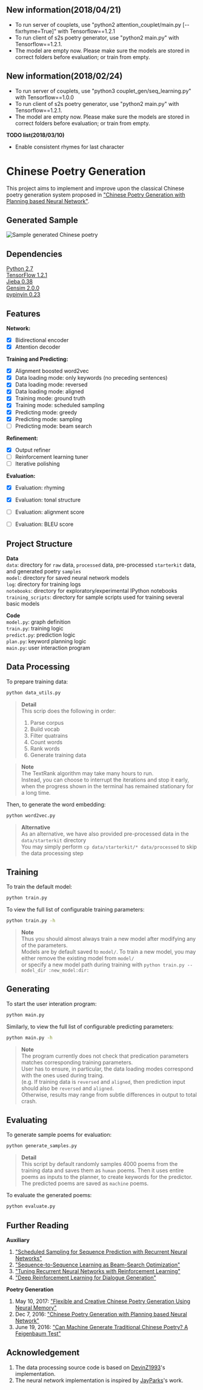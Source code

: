 ## New information(2018/04/21)
- To run server of couplets, use "python2 attention_couplet/main.py [--fixrhyme=True]" with Tensorflow==1.2.1
- To run client of s2s poetry generator, use "python2 main.py" with Tensorflow==1.2.1. 
- The model are empty now. Please make sure the models are stored in correct folders before evaluation; or train from empty.

## New information(2018/02/24)
- To run server of couplets, use "python3 couplet_gen/seq_learning.py" with Tensorflow==1.0.0
- To run client of s2s poetry generator, use "python2 main.py" with Tensorflow==1.2.1. 
- The model are empty now. Please make sure the models are stored in correct folders before evaluation; or train from empty.

**TODO list(2018/03/10)**
- Enable consistent rhymes for last character



# Chinese Poetry Generation
This project aims to implement and improve upon the classical Chinese poetry generation system proposed in ["Chinese Poetry Generation with Planning based Neural Network"](https://arxiv.org/abs/1610.09889). 

## Generated Sample
![Sample generated Chinese poetry](data/resource/generated_poem.png)

## Dependencies
[Python 2.7](https://www.python.org/download/releases/2.7/)  
[TensorFlow 1.2.1](https://www.tensorflow.org/)  
[Jieba 0.38](https://github.com/fxsjy/jieba)  
[Gensim 2.0.0](https://radimrehurek.com/gensim/)  
[pypinyin 0.23](https://pypi.python.org/pypi/pypinyin)  

## Features
**Network:**
- [x] Bidirectional encoder
- [x] Attention decoder

**Training and Predicting:**
- [x] Alignment boosted word2vec
- [x] Data loading mode: only keywords (no preceding sentences)
- [x] Data loading mode: reversed
- [x] Data loading mode: aligned
- [x] Training mode: ground truth
- [x] Training mode: scheduled sampling
- [x] Predicting mode: greedy
- [x] Predicting mode: sampling
- [ ] Predicting mode: beam search

**Refinement:**
- [x] Output refiner
- [ ] Reinforcement learning tuner
- [ ] Iterative polishing

**Evaluation:**
- [x] Evaluation: rhyming
- [x] Evaluation: tonal structure
- [ ] Evaluation: alignment score
- [ ] Evaluation: BLEU score


## Project Structure
**Data**  
`data`: directory for `raw` data, `processed` data, pre-processed `starterkit` data, and generated poetry `samples`  
`model`: directory for saved neural network models  
`log`: directory for training logs  
`notebooks`: directory for exploratory/experimental IPython notebooks  
`training_scripts`: directory for sample scripts used for training several basic models  

**Code**  
`model.py`: graph definition  
`train.py`: training logic  
`predict.py`: prediction logic  
`plan.py`: keyword planning logic  
`main.py`: user interaction program  

## Data Processing
To prepare training data:
```sh
python data_utils.py
```

> **Detail**  
> This scrip does the following in order:    
> 1. Parse corpus  
> 2. Build vocab  
> 3. Filter quatrains  
> 4. Count words  
> 5. Rank words  
> 6. Generate training data  

> **Note**  
> The TextRank algorithm may take many hours to run.  
> Instead, you can choose to interrupt the iterations and stop it early,  
> when the progress shown in the terminal has remained stationary for a long time.  
  
Then, to generate the word embedding:
```sh
python word2vec.py
```

> **Alternative**  
> As an alternative, we have also provided pre-processed data in the `data/starterkit` directory  
> You may simply perform `cp data/starterkit/* data/processed` to skip the data processing step  

## Training

To train the default model:
```sh
python train.py
```

To view the full list of configurable training parameters:
```sh
python train.py -h
```

> **Note**  
> Thus you should almost always train a new model after modifying any of the parameters.  
> Models are by default saved to `model/`. To train a new model, you may either remove the existing model from `model/`  
> or specify a new model path during training with `python train.py --model_dir :new_model:dir:`  


## Generating

To start the user interation program:
```sh
python main.py
```

Similarly, to view the full list of configurable predicting parameters:
```sh
python main.py -h
```

> **Note**  
> The program currently does not check that predication parameters matches corresponding training parameters.  
> User has to ensure, in particular, the data loading modes correspond with the ones used during traing.  
> (e.g. If training data is `reversed` and `aligned`, then prediction input should also be `reversed` and `aligned`.  
> Otherwise, results may range from subtle differences in output to total crash.  

## Evaluating

To generate sample poems for evaluation:
```sh
python generate_samples.py
```

> **Detail**  
> This script by default randomly samples 4000 poems from the training data and saves them as `human` poems.
> Then it uses entire poems as inputs to the planner, to create keywords for the predictor.
> The predicted poems are saved as `machine` poems.

To evaluate the generated poems:
```sh
python evaluate.py
```



## Further Reading
**Auxiliary**  
1. ["Scheduled Sampling for Sequence Prediction with Recurrent Neural Networks"](https://arxiv.org/abs/1506.03099)
2. ["Sequence-to-Sequence Learning as Beam-Search Optimization"](https://arxiv.org/abs/1606.02960)
3. ["Tuning Recurrent Neural Networks with Reinforcement Learning"](https://arxiv.org/pdf/1611.02796v2.pdf)
4. ["Deep Reinforcement Learning for Dialogue Generation"](https://arxiv.org/pdf/1606.01541.pdf)

**Poetry Generation**
1. May 10, 2017: ["Flexible and Creative Chinese Poetry Generation Using Neural Memory"](https://arxiv.org/pdf/1705.03773.pdf)
2. Dec 7, 2016: ["Chinese Poetry Generation with Planning based Neural Network"](https://arxiv.org/pdf/1610.09889.pdf)
3. June 19, 2016: ["Can Machine Generate Traditional Chinese Poetry? A Feigenbaum Test"](https://arxiv.org/pdf/1606.05829.pdf)

## Acknowledgement
1. The data processing source code is based on [DevinZ1993](https://github.com/DevinZ1993/Chinese-Poetry-Generation)'s implementation.
2. The neural network implementation is inspired by [JayParks](https://github.com/JayParks/tf-seq2seq)'s work.
